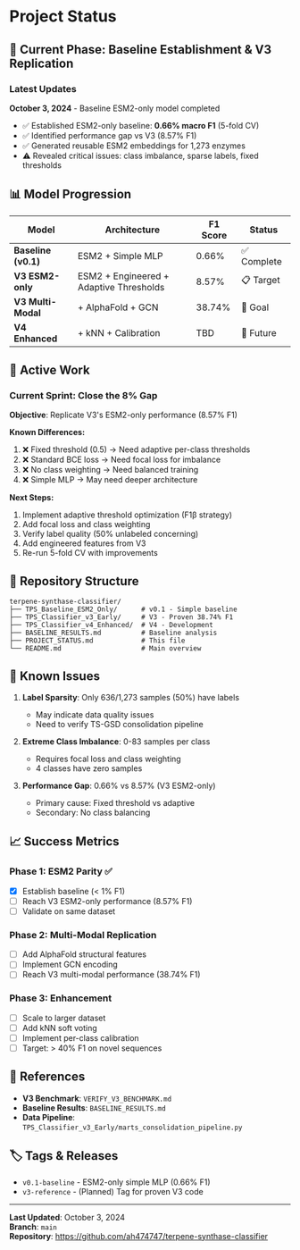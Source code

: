 # Project Status

## 🎯 Current Phase: Baseline Establishment & V3 Replication

### Latest Updates

**October 3, 2024** - Baseline ESM2-only model completed
- ✅ Established ESM2-only baseline: **0.66% macro F1** (5-fold CV)
- ✅ Identified performance gap vs V3 (8.57% F1)
- ✅ Generated reusable ESM2 embeddings for 1,273 enzymes
- ⚠️ Revealed critical issues: class imbalance, sparse labels, fixed thresholds

## 📊 Model Progression

| Model | Architecture | F1 Score | Status |
|-------|------------|----------|--------|
| **Baseline (v0.1)** | ESM2 + Simple MLP | 0.66% | ✅ Complete |
| **V3 ESM2-only** | ESM2 + Engineered + Adaptive Thresholds | 8.57% | 📋 Target |
| **V3 Multi-Modal** | + AlphaFold + GCN | 38.74% | 🎯 Goal |
| **V4 Enhanced** | + kNN + Calibration | TBD | 🔮 Future |

## 🔬 Active Work

### Current Sprint: Close the 8% Gap

**Objective**: Replicate V3's ESM2-only performance (8.57% F1)

**Known Differences:**
1. ❌ Fixed threshold (0.5) → Need adaptive per-class thresholds
2. ❌ Standard BCE loss → Need focal loss for imbalance
3. ❌ No class weighting → Need balanced training
4. ❌ Simple MLP → May need deeper architecture

**Next Steps:**
1. Implement adaptive threshold optimization (F1β strategy)
2. Add focal loss and class weighting
3. Verify label quality (50% unlabeled concerning)
4. Add engineered features from V3
5. Re-run 5-fold CV with improvements

## 📁 Repository Structure

```
terpene-synthase-classifier/
├── TPS_Baseline_ESM2_Only/      # v0.1 - Simple baseline
├── TPS_Classifier_v3_Early/     # V3 - Proven 38.74% F1
├── TPS_Classifier_v4_Enhanced/  # V4 - Development
├── BASELINE_RESULTS.md          # Baseline analysis
├── PROJECT_STATUS.md            # This file
└── README.md                    # Main overview
```

## 🐛 Known Issues

1. **Label Sparsity**: Only 636/1,273 samples (50%) have labels
   - May indicate data quality issues
   - Need to verify TS-GSD consolidation pipeline

2. **Extreme Class Imbalance**: 0-83 samples per class
   - Requires focal loss and class weighting
   - 4 classes have zero samples

3. **Performance Gap**: 0.66% vs 8.57% (V3 ESM2-only)
   - Primary cause: Fixed threshold vs adaptive
   - Secondary: No class balancing

## 📈 Success Metrics

### Phase 1: ESM2 Parity ✅
- [x] Establish baseline (< 1% F1)
- [ ] Reach V3 ESM2-only performance (8.57% F1)
- [ ] Validate on same dataset

### Phase 2: Multi-Modal Replication
- [ ] Add AlphaFold structural features
- [ ] Implement GCN encoding
- [ ] Reach V3 multi-modal performance (38.74% F1)

### Phase 3: Enhancement
- [ ] Scale to larger dataset
- [ ] Add kNN soft voting
- [ ] Implement per-class calibration
- [ ] Target: > 40% F1 on novel sequences

## 🔗 References

- **V3 Benchmark**: `VERIFY_V3_BENCHMARK.md`
- **Baseline Results**: `BASELINE_RESULTS.md`
- **Data Pipeline**: `TPS_Classifier_v3_Early/marts_consolidation_pipeline.py`

## 🏷️ Tags & Releases

- `v0.1-baseline` - ESM2-only simple MLP (0.66% F1)
- `v3-reference` - (Planned) Tag for proven V3 code

---

**Last Updated**: October 3, 2024  
**Branch**: `main`  
**Repository**: https://github.com/ah474747/terpene-synthase-classifier

